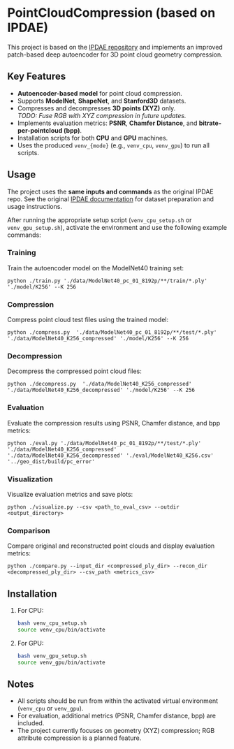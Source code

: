 # PointCloudCompression (based on IPDAE)

This project is based on the [IPDAE repository](https://github.com/I2-Multimedia-Lab/IPDAE) and implements an improved patch-based deep autoencoder for 3D point cloud geometry compression.

## Key Features

- **Autoencoder-based model** for point cloud compression.
- Supports **ModelNet**, **ShapeNet**, and **Stanford3D** datasets.
- Compresses and decompresses **3D points (XYZ)** only.  
  *TODO: Fuse RGB with XYZ compression in future updates.*
- Implements evaluation metrics: **PSNR**, **Chamfer Distance**, and **bitrate-per-pointcloud (bpp)**.
- Installation scripts for both **CPU** and **GPU** machines.
- Uses the produced `venv_{mode}` (e.g., `venv_cpu`, `venv_gpu`) to run all scripts.

## Usage


The project uses the **same inputs and commands** as the original IPDAE repo. See the original [IPDAE documentation](https://github.com/I2-Multimedia-Lab/IPDAE) for dataset preparation and usage instructions.

After running the appropriate setup script (`venv_cpu_setup.sh` or `venv_gpu_setup.sh`), activate the environment and use the following example commands:

### Training

Train the autoencoder model on the ModelNet40 training set:
```
python ./train.py './data/ModelNet40_pc_01_8192p/**/train/*.ply' './model/K256' --K 256
```

### Compression

Compress point cloud test files using the trained model:
```
python ./compress.py  './data/ModelNet40_pc_01_8192p/**/test/*.ply' './data/ModelNet40_K256_compressed' './model/K256' --K 256
```

### Decompression

Decompress the compressed point cloud files:
```
python ./decompress.py  './data/ModelNet40_K256_compressed' './data/ModelNet40_K256_decompressed' './model/K256' --K 256
```

### Evaluation

Evaluate the compression results using PSNR, Chamfer distance, and bpp metrics:
```
python ./eval.py './data/ModelNet40_pc_01_8192p/**/test/*.ply' './data/ModelNet40_K256_compressed' './data/ModelNet40_K256_decompressed' './eval/ModelNet40_K256.csv'  '../geo_dist/build/pc_error'
```

### Visualization

Visualize evaluation metrics and save plots:
```
python ./visualize.py --csv <path_to_eval_csv> --outdir <output_directory>
```

### Comparison

Compare original and reconstructed point clouds and display evaluation metrics:
```
python ./compare.py --input_dir <compressed_ply_dir> --recon_dir <decompressed_ply_dir> --csv_path <metrics_csv>
```

## Installation

1. For CPU:
   ```bash
   bash venv_cpu_setup.sh
   source venv_cpu/bin/activate
   ```
2. For GPU:
   ```bash
   bash venv_gpu_setup.sh
   source venv_gpu/bin/activate
   ```

## Notes

- All scripts should be run from within the activated virtual environment (`venv_cpu` or `venv_gpu`).
- For evaluation, additional metrics (PSNR, Chamfer distance, bpp) are included.
- The project currently focuses on geometry (XYZ) compression; RGB attribute compression is a planned feature.
